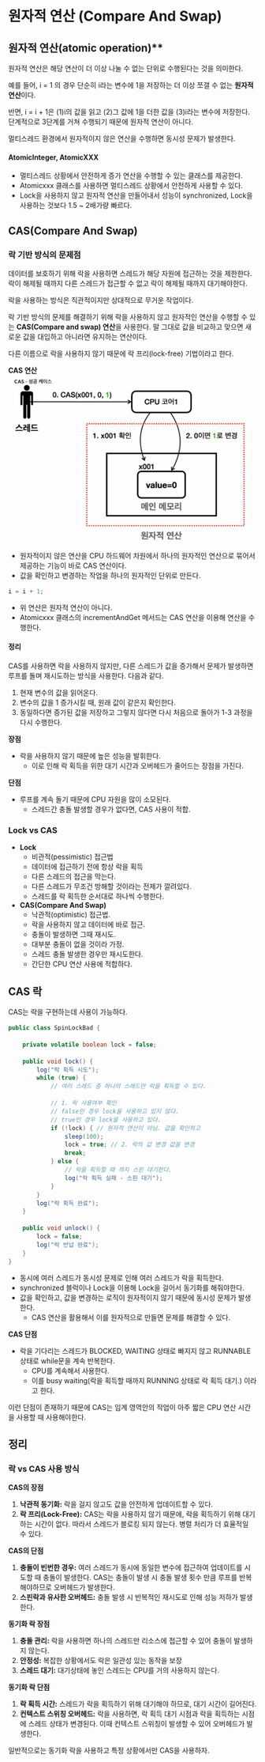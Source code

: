 원자적 연산 (Compare And Swap)
==
## 원자적 연산(atomic operation)** 
원자적 연산은 해당 연산이 더 이상 나눌 수 없는 단위로 수행된다는 것을 의미한다.

예를 들어, i = 1 의 경우 단순히 i라는 변수에 1을 저장하는 더 이상 쪼갤 수 없는 **원자적 연산**이다.

반면, i = i + 1은 (1)i의 값을 읽고 (2)그 값에 1을 더한 값을 (3)i라는 변수에 저장한다. 단계적으로 3단계를 거쳐 수행되기 때문에 원자적 연산이 아니다.

멀티스레드 환경에서 원자적이지 않은 연산을 수행하면 동시성 문제가 발생한다.

#### AtomicInteger, AtomicXXX
- 멀티스레드 상황에서 안전하게 증가 연산을 수행할 수 있는 클래스를 제공한다.
- Atomicxxx 클래스를 사용하면 멀티스레드 상황에서 안전하게 사용할 수 있다.
- Lock을 사용하지 않고 원자적 연산을 만들어내서 성능이 synchronized, Lock을 사용하는 것보다 1.5 ~ 2배가량 빠르다.

## CAS(Compare And Swap)

### 락 기반 방식의 문제점
데이터를 보호하기 위해 락을 사용하면 스레드가 해당 자원에 접근하는 것을 제한한다.
락이 해제될 때까지 다른 스레드가 접근할 수 없고 락이 해제될 때까지 대기해야한다.

락을 사용하는 방식은 직관적이지만 상대적으로 무거운 작업이다.

락 기반 방식의 문제를 해결하기 위해 락을 사용하지 않고 원자적인 연산을 수행할 수 있는 **CAS(Compare and swap) 연산**을 사용한다.
말 그대로 값을 비교하고 맞으면 새로운 값을 대입하고 아니라면 유지하는 연산이다. 

다른 이름으로 락을 사용하지 않기 때문에 락 프리(lock-free) 기법이라고 한다.

**CAS 연산**
![img.png](img.png)
- 원자적이지 않은 연산을 CPU 하드웨어 차원에서 하나의 원자적인 연산으로 묶어서 제공하는 기능이 바로 CAS 연산이다.
- 값을 확인하고 변경하는 작업을 하나의 원자적인 단위로 만든다.

```java
i = i + 1;
```
- 위 연산은 원자적 연산이 아니다.
- Atomicxxx 클래스의 incrementAndGet 메서드는 CAS 연산을 이용해 연산을 수행한다.

#### 정리

CAS를 사용하면 락을 사용하지 않지만, 다른 스레드가 값을 증가해서 문제가 발생하면 루프를 돌며 재시도하는 방식을 사용한다.
다음과 같다.
1. 현재 변수의 값을 읽어온다.
2. 변수의 값을 1 증가시킬 때, 원래 값이 같은지 확인한다.
3. 동일하다면 증가된 값을 저장하고 그렇지 않다면 다시 처음으로 돌아가 1-3 과정을 다시 수행한다.

**장점**
- 락을 사용하지 않기 때문에 높은 성능을 발휘한다.
  - 이로 인해 락 획득을 위한 대기 시간과 오버헤드가 줄어드는 장점을 가진다.

**단점**
- 루프를 계속 돌기 때문에 CPU 자원을 많이 소모된다.
  - 스레드간 충돌 발생할 경우가 없다면, CAS 사용이 적합.

### Lock vs CAS
- **Lock**
  - 비관적(pessimistic) 접근법
  - 데이터에 접근하기 전에 항상 락을 획득
  - 다른 스레드의 접근을 막는다.
  - 다른 스레드가 무조건 방해할 것이라는 전제가 깔려있다.
  - 스레드를 락 획득한 순서대로 하나씩 수행한다.
- **CAS(Compare And Swap)**
  - 낙관적(optimistic) 접근법.
  - 락을 사용하지 않고 데이터에 바로 접근.
  - 충돌이 발생하면 그때 재시도.
  - 대부분 충돌이 없을 것이라 가정.
  - 스레드 충돌 발생한 경우만 재시도한다.
  - 간단한 CPU 연산 사용에 적합하다.

## CAS 락
CAS는 락을 구현하는데 사용이 가능하다.
```java
public class SpinLockBad {

    private volatile boolean lock = false;

    public void lock() {
        log("락 획득 시도");
        while (true) { 
            // 여러 스레드 중 하나의 스레드만 락을 획득할 수 있다.

            // 1. 락 사용여부 확인
            // false인 경우 lock을 사용하고 있지 않다.
            // true인 경우 lock을 사용하고 있다.
            if (!lock) { // 원자적 연산이 아님. 값을 확인하고
                sleep(100);
                lock = true; // 2. 락의 값 변경 값을 변경
                break;
            } else {
                // 락을 획득할 때 까지 스핀 대기한다.
                log("락 획득 실패 - 스핀 대기");
            }
        }
        log("락 획득 완료");
    }

    public void unlock() {
        lock = false;
        log("락 반납 완료");
    }
}
```
- 동시에 여러 스레드가 동시성 문제로 인해 여러 스레드가 락을 획득한다.
- synchronized 블럭이나 Lock을 이용해 Lock을 걸어서 동기화를 해줘야한다.
- 값을 확인하고, 값을 변경하는 로직이 원자적이지 않기 때문에 동시성 문제가 발생한다.
  - CAS 연산을 활용해서 이를 원자적으로 만들면 문제를 해결할 수 있다.

**CAS 단점**
- 락을 기다리는 스레드가 BLOCKED, WAITING 상태로 빠지지 않고 RUNNABLE 상태로 while문을 계속 반복한다. 
  - CPU를 계속해서 사용한다.
  - 이를 busy waiting(락을 획득할 때까지 RUNNING 상태로 락 획득 대기.) 이라고 한다.

이런 단점이 존재하기 때문에 CAS는 임계 영역안의 작업이 아주 짧은 CPU 연산 시간을 사용할 때 사용해야한다.

## 정리

### 락 vs CAS 사용 방식

**CAS의 장점**
1. **낙관적 동기화:** 락을 걸지 않고도 값을 안전하게 업데이트할 수 있다.
2. **락 프리(Lock-Free):** CAS는 락을 사용하지 않기 때문에, 락을 획득하기 위해 대기하는 시간이 없다. 따라서 스레드가 블로킹 되지 않는다. 병렬 처리가 더 효율적일 수 있다.

**CAS의 단점**
1. **충돌이 빈번한 경우:** 여러 스레드가 동시에 동일한 변수에 접근하여 업데이트를 시도할 때 충돌이 발생한다. CAS는 충돌이 발생 시 충돌 발생 횟수 만큼 루프를 반복해야하므로 오버헤드가 발생한다.
2. **스핀락과 유사한 오버헤드:** 충돌 발생 시 반복적인 재시도로 인해 성능 저하가 발생한다.

**동기화 락 장점**
1. **충돌 관리:** 락을 사용하면 하나의 스레드만 리소스에 접근할 수 있어 충돌이 발생하지 않는다.
2. **안정성:** 복잡한 상황에서도 락은 일관성 있는 동작을 보장
3. **스레드 대기:** 대기상태에 놓인 스레드는 CPU를 거의 사용하지 않는다.

**동기화 락 단점**
1. **락 획득 시간:** 스레드가 락을 획득하기 위해 대기해야 하므로, 대기 시간이 길어진다.
2. **컨텍스트 스위칭 오버헤드:** 락을 사용하면, 락 획득 대기 시점과 락을 획득하는 시점에 스레드 상태가 변경된다. 이때 컨텍스트 스위칭이 발생할 수 있어 오버헤드가 발생한다.

일반적으로는 동기화 락을 사용하고 특정 상황에서만 CAS을 사용하자.
